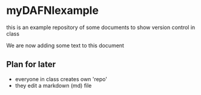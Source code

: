 # myDAFNIexample
this is an example repository of some documents to show version control in class

We are now adding some text to this document 

## Plan for later

- everyone in class creates own 'repo'
- they edit a markdown (md) file
